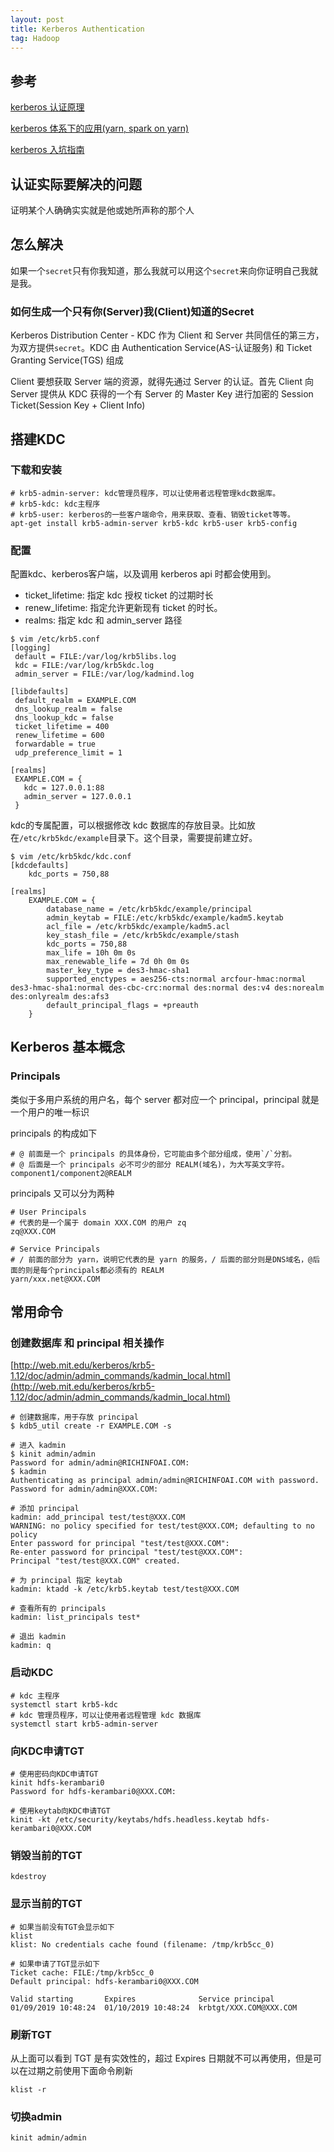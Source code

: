 ```yaml
---
layout: post
title: Kerberos Authentication
tag: Hadoop
---
```


## 参考
[kerberos 认证原理](https://blog.csdn.net/wulantian/article/details/42418231)

[kerberos 体系下的应用(yarn, spark on yarn)](https://www.jianshu.com/p/ae5a3f39a9af)

[kerberos 入坑指南](https://www.jianshu.com/p/fc2d2dbd510b)

## 认证实际要解决的问题
证明某个人确确实实就是他或她所声称的那个人

## 怎么解决
如果一个`secret`只有你我知道，那么我就可以用这个`secret`来向你证明自己我就是我。

### 如何生成一个只有你(Server)我(Client)知道的Secret
Kerberos Distribution Center - KDC 作为 Client 和 Server 共同信任的第三方，为双方提供`secret`。KDC 由 Authentication Service(AS-认证服务) 和 Ticket Granting Service(TGS) 组成

Client 要想获取 Server 端的资源，就得先通过 Server 的认证。首先 Client 向 Server 提供从 KDC 获得的一个有 Server 的 Master Key 进行加密的 Session Ticket(Session Key + Client Info)

## 搭建KDC
### 下载和安装
```
# krb5-admin-server: kdc管理员程序，可以让使用者远程管理kdc数据库。
# krb5-kdc: kdc主程序
# krb5-user: kerberos的一些客户端命令，用来获取、查看、销毁ticket等等。
apt-get install krb5-admin-server krb5-kdc krb5-user krb5-config
```
### 配置
配置kdc、kerberos客户端，以及调用 kerberos api 时都会使用到。

* ticket_lifetime: 指定 kdc 授权 ticket 的过期时长
* renew_lifetime: 指定允许更新现有 ticket 的时长。
* realms: 指定 kdc 和 admin_server 路径

```shell
$ vim /etc/krb5.conf
[logging]
 default = FILE:/var/log/krb5libs.log
 kdc = FILE:/var/log/krb5kdc.log
 admin_server = FILE:/var/log/kadmind.log

[libdefaults]
 default_realm = EXAMPLE.COM
 dns_lookup_realm = false
 dns_lookup_kdc = false
 ticket_lifetime = 400
 renew_lifetime = 600
 forwardable = true
 udp_preference_limit = 1

[realms]
 EXAMPLE.COM = {
   kdc = 127.0.0.1:88
   admin_server = 127.0.0.1
 }
```

kdc的专属配置，可以根据修改 kdc 数据库的存放目录。比如放在`/etc/krb5kdc/example`目录下。这个目录，需要提前建立好。
```shell
$ vim /etc/krb5kdc/kdc.conf
[kdcdefaults]
    kdc_ports = 750,88

[realms]
    EXAMPLE.COM = {
        database_name = /etc/krb5kdc/example/principal
        admin_keytab = FILE:/etc/krb5kdc/example/kadm5.keytab
        acl_file = /etc/krb5kdc/example/kadm5.acl
        key_stash_file = /etc/krb5kdc/example/stash
        kdc_ports = 750,88
        max_life = 10h 0m 0s
        max_renewable_life = 7d 0h 0m 0s
        master_key_type = des3-hmac-sha1
        supported_enctypes = aes256-cts:normal arcfour-hmac:normal des3-hmac-sha1:normal des-cbc-crc:normal des:normal des:v4 des:norealm des:onlyrealm des:afs3
        default_principal_flags = +preauth
    }
```


## Kerberos 基本概念
### Principals
类似于多用户系统的用户名，每个 server 都对应一个 principal，principal 就是一个用户的唯一标识

principals 的构成如下
```
# @ 前面是一个 principals 的具体身份，它可能由多个部分组成，使用`/`分割。
# @ 后面是一个 principals 必不可少的部分 REALM(域名)，为大写英文字符。
component1/component2@REALM
```

principals 又可以分为两种
```
# User Principals
# 代表的是一个属于 domain XXX.COM 的用户 zq
zq@XXX.COM

# Service Principals
# / 前面的部分为 yarn，说明它代表的是 yarn 的服务，/ 后面的部分则是DNS域名，@后面的则是每个principals都必须有的 REALM
yarn/xxx.net@XXX.COM
```

## 常用命令
### 创建数据库 和 principal 相关操作
[http://web.mit.edu/kerberos/krb5-1.12/doc/admin/admin_commands/kadmin_local.html](http://web.mit.edu/kerberos/krb5-1.12/doc/admin/admin_commands/kadmin_local.html)

```
# 创建数据库，用于存放 principal 
$ kdb5_util create -r EXAMPLE.COM -s

# 进入 kadmin
$ kinit admin/admin
Password for admin/admin@RICHINFOAI.COM:
$ kadmin
Authenticating as principal admin/admin@RICHINFOAI.COM with password.
Password for admin/admin@XXX.COM: 

# 添加 principal
kadmin: add_principal test/test@XXX.COM
WARNING: no policy specified for test/test@XXX.COM; defaulting to no policy
Enter password for principal "test/test@XXX.COM":
Re-enter password for principal "test/test@XXX.COM":
Principal "test/test@XXX.COM" created.

# 为 principal 指定 keytab
kadmin: ktadd -k /etc/krb5.keytab test/test@XXX.COM

# 查看所有的 principals
kadmin: list_principals test*

# 退出 kadmin
kadmin: q
```

### 启动KDC
```
# kdc 主程序
systemctl start krb5-kdc
# kdc 管理员程序，可以让使用者远程管理 kdc 数据库
systemctl start krb5-admin-server
```

### 向KDC申请TGT
```
# 使用密码向KDC申请TGT
kinit hdfs-kerambari0
Password for hdfs-kerambari0@XXX.COM:

# 使用keytab向KDC申请TGT
kinit -kt /etc/security/keytabs/hdfs.headless.keytab hdfs-kerambari0@XXX.COM
```

### 销毁当前的TGT
```
kdestroy
```

### 显示当前的TGT
```
# 如果当前没有TGT会显示如下
klist
klist: No credentials cache found (filename: /tmp/krb5cc_0)

# 如果申请了TGT显示如下
Ticket cache: FILE:/tmp/krb5cc_0
Default principal: hdfs-kerambari0@XXX.COM

Valid starting       Expires              Service principal
01/09/2019 10:48:24  01/10/2019 10:48:24  krbtgt/XXX.COM@XXX.COM
```

### 刷新TGT
从上面可以看到 TGT 是有实效性的，超过 Expires 日期就不可以再使用，但是可以在过期之前使用下面命令刷新
```
klist -r
```

### 切换admin
```
kinit admin/admin
```